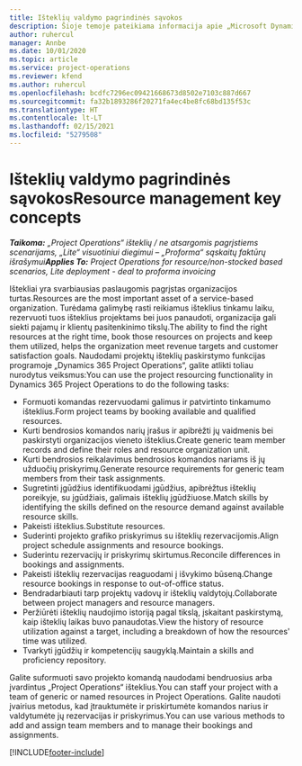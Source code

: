 ```yaml
---
title: Išteklių valdymo pagrindinės sąvokos
description: Šioje temoje pateikiama informacija apie „Microsoft Dynamics Project Operations“ išteklių valdymo funkcijas.
author: ruhercul
manager: Annbe
ms.date: 10/01/2020
ms.topic: article
ms.service: project-operations
ms.reviewer: kfend
ms.author: ruhercul
ms.openlocfilehash: bcdfc7296ec09421668673d8502e7103c887d667
ms.sourcegitcommit: fa32b1893286f20271fa4ec4be8fc68bd135f53c
ms.translationtype: HT
ms.contentlocale: lt-LT
ms.lasthandoff: 02/15/2021
ms.locfileid: "5279508"
---
```

# <a name="resource-management-key-concepts"></a><span data-ttu-id="839b8-103">Išteklių valdymo pagrindinės sąvokos</span><span class="sxs-lookup"><span data-stu-id="839b8-103">Resource management key concepts</span></span>

<span data-ttu-id="839b8-104">_**Taikoma:** „Project Operations“ išteklių / ne atsargomis pagrįstiems scenarijams, „Lite“ visuotiniui diegimui – „Proforma“ sąskaitų faktūrų išrašymui_</span><span class="sxs-lookup"><span data-stu-id="839b8-104">_**Applies To:** Project Operations for resource/non-stocked based scenarios, Lite deployment - deal to proforma invoicing_</span></span>

<span data-ttu-id="839b8-105">Ištekliai yra svarbiausias paslaugomis pagrįstas organizacijos turtas.</span><span class="sxs-lookup"><span data-stu-id="839b8-105">Resources are the most important asset of a service-based organization.</span></span> <span data-ttu-id="839b8-106">Turėdama galimybę rasti reikiamus išteklius tinkamu laiku, rezervuoti tuos išteklius projektams bei juos panaudoti, organizacija gali siekti pajamų ir klientų pasitenkinimo tikslų.</span><span class="sxs-lookup"><span data-stu-id="839b8-106">The ability to find the right resources at the right time, book those resources on projects and keep them utilized, helps the organization meet revenue targets and customer satisfaction goals.</span></span> <span data-ttu-id="839b8-107">Naudodami projektų išteklių paskirstymo funkcijas programoje „Dynamics 365 Project Operations“, galite atlikti toliau nurodytus veiksmus:</span><span class="sxs-lookup"><span data-stu-id="839b8-107">You can use the project resourcing functionality in Dynamics 365 Project Operations to do the following tasks:</span></span>

- <span data-ttu-id="839b8-108">Formuoti komandas rezervuodami galimus ir patvirtinto tinkamumo išteklius.</span><span class="sxs-lookup"><span data-stu-id="839b8-108">Form project teams by booking available and qualified resources.</span></span>
- <span data-ttu-id="839b8-109">Kurti bendrosios komandos narių įrašus ir apibrėžti jų vaidmenis bei paskirstyti organizacijos vieneto išteklius.</span><span class="sxs-lookup"><span data-stu-id="839b8-109">Create generic team member records and define their roles and resource organization unit.</span></span>
- <span data-ttu-id="839b8-110">Kurti bendrosios reikalavimus bendrosios komandos nariams iš jų užduočių priskyrimų.</span><span class="sxs-lookup"><span data-stu-id="839b8-110">Generate resource requirements for generic team members from their task assignments.</span></span>
- <span data-ttu-id="839b8-111">Sugretinti įgūdžius identifikuodami įgūdžius, apibrėžtus išteklių poreikyje, su įgūdžiais, galimais išteklių įgūdžiuose.</span><span class="sxs-lookup"><span data-stu-id="839b8-111">Match skills by identifying the skills defined on the resource demand against available resource skills.</span></span>
- <span data-ttu-id="839b8-112">Pakeisti išteklius.</span><span class="sxs-lookup"><span data-stu-id="839b8-112">Substitute resources.</span></span>
- <span data-ttu-id="839b8-113">Suderinti projekto grafiko priskyrimus su išteklių rezervacijomis.</span><span class="sxs-lookup"><span data-stu-id="839b8-113">Align project schedule assignments and resource bookings.</span></span>
- <span data-ttu-id="839b8-114">Suderintu rezervacijų ir priskyrimų skirtumus.</span><span class="sxs-lookup"><span data-stu-id="839b8-114">Reconcile differences in bookings and assignments.</span></span>
- <span data-ttu-id="839b8-115">Pakeisti išteklių rezervacijas reaguodami į išvykimo būseną.</span><span class="sxs-lookup"><span data-stu-id="839b8-115">Change resource bookings in response to out-of-office status.</span></span>
- <span data-ttu-id="839b8-116">Bendradarbiauti tarp projektų vadovų ir išteklių valdytojų.</span><span class="sxs-lookup"><span data-stu-id="839b8-116">Collaborate between project managers and resource managers.</span></span>
- <span data-ttu-id="839b8-117">Peržiūrėti išteklių naudojimo istoriją pagal tikslą, įskaitant paskirstymą, kaip išteklių laikas buvo panaudotas.</span><span class="sxs-lookup"><span data-stu-id="839b8-117">View the history of resource utilization against a target, including a breakdown of how the resources' time was utilized.</span></span>
- <span data-ttu-id="839b8-118">Tvarkyti įgūdžių ir kompetencijų saugyklą.</span><span class="sxs-lookup"><span data-stu-id="839b8-118">Maintain a skills and proficiency repository.</span></span>


<span data-ttu-id="839b8-119">Galite suformuoti savo projekto komandą naudodami bendruosius arba įvardintus „Project Operations“ išteklius.</span><span class="sxs-lookup"><span data-stu-id="839b8-119">You can staff your project with a team of generic or named resources in Project Operations.</span></span> <span data-ttu-id="839b8-120">Galite naudoti įvairius metodus, kad įtrauktumėte ir priskirtumėte komandos narius ir valdytumėte jų rezervacijas ir priskyrimus.</span><span class="sxs-lookup"><span data-stu-id="839b8-120">You can use various methods to add and assign team members and to manage their bookings and assignments.</span></span> 


[!INCLUDE[footer-include](../includes/footer-banner.md)]